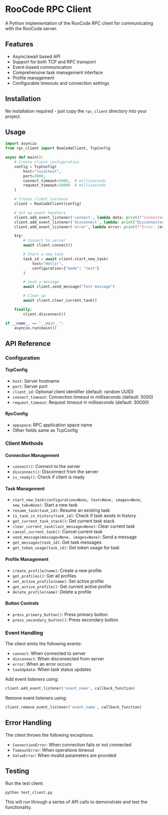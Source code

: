 # RooCode RPC Client

A Python implementation of the RooCode RPC client for communicating with the RooCode server.

## Features

- Async/await based API
- Support for both TCP and RPC transport
- Event-based communication
- Comprehensive task management interface
- Profile management
- Configurable timeouts and connection settings

## Installation

No installation required - just copy the `rpc_client` directory into your project.

## Usage

```python
import asyncio
from rpc_client import RooCodeClient, TcpConfig

async def main():
    # Create client configuration
    config = TcpConfig(
        host="localhost",
        port=3000,
        connect_timeout=5000,  # milliseconds
        request_timeout=30000  # milliseconds
    )

    # Create client instance
    client = RooCodeClient(config)

    # Set up event handlers
    client.add_event_listener('connect', lambda data: print(f"Connected: {data}"))
    client.add_event_listener('disconnect', lambda: print("Disconnected"))
    client.add_event_listener('error', lambda error: print(f"Error: {error}"))

    try:
        # Connect to server
        await client.connect()

        # Start a new task
        task_id = await client.start_new_task(
            text="Hello!",
            configuration={"mode": "test"}
        )

        # Send a message
        await client.send_message("Test message")

        # Clean up
        await client.clear_current_task()

    finally:
        client.disconnect()

if __name__ == "__main__":
    asyncio.run(main())
```

## API Reference

### Configuration

#### TcpConfig

- `host`: Server hostname
- `port`: Server port
- `client_id`: Optional client identifier (default: random UUID)
- `connect_timeout`: Connection timeout in milliseconds (default: 5000)
- `request_timeout`: Request timeout in milliseconds (default: 30000)

#### RpcConfig

- `appspace`: RPC application space name
- Other fields same as TcpConfig

### Client Methods

#### Connection Management

- `connect()`: Connect to the server
- `disconnect()`: Disconnect from the server
- `is_ready()`: Check if client is ready

#### Task Management

- `start_new_task(configuration=None, text=None, images=None, new_tab=None)`: Start a new task
- `resume_task(task_id)`: Resume an existing task
- `is_task_in_history(task_id)`: Check if task exists in history
- `get_current_task_stack()`: Get current task stack
- `clear_current_task(last_message=None)`: Clear current task
- `cancel_current_task()`: Cancel current task
- `send_message(message=None, images=None)`: Send a message
- `get_messages(task_id)`: Get task messages
- `get_token_usage(task_id)`: Get token usage for task

#### Profile Management

- `create_profile(name)`: Create a new profile
- `get_profiles()`: Get all profiles
- `set_active_profile(name)`: Set active profile
- `get_active_profile()`: Get current active profile
- `delete_profile(name)`: Delete a profile

#### Button Controls

- `press_primary_button()`: Press primary button
- `press_secondary_button()`: Press secondary button

### Event Handling

The client emits the following events:

- `connect`: When connected to server
- `disconnect`: When disconnected from server
- `error`: When an error occurs
- `taskUpdate`: When task status updates

Add event listeners using:

```python
client.add_event_listener('event_name', callback_function)
```

Remove event listeners using:

```python
client.remove_event_listener('event_name', callback_function)
```

## Error Handling

The client throws the following exceptions:

- `ConnectionError`: When connection fails or not connected
- `TimeoutError`: When operations timeout
- `ValueError`: When invalid parameters are provided

## Testing

Run the test client:

```bash
python test_client.py
```

This will run through a series of API calls to demonstrate and test the functionality.

